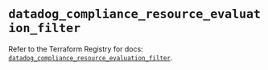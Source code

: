 # `datadog_compliance_resource_evaluation_filter`

Refer to the Terraform Registry for docs: [`datadog_compliance_resource_evaluation_filter`](https://registry.terraform.io/providers/datadog/datadog/3.78.0/docs/resources/compliance_resource_evaluation_filter).
